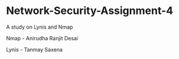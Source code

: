 # Network-Security-Assignment-4
A study on Lynis and Nmap

Nmap - Anirudha Ranjit Desai



Lynis - Tanmay Saxena
